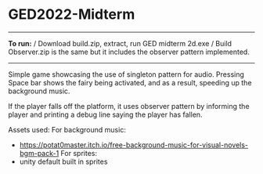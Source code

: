 # GED2022-Midterm
---
**To run:**
/ Download build.zip, extract, run GED midterm 2d.exe
/ Build Observer.zip is the same but it includes the observer pattern implemented.

---
Simple game showcasing the use of singleton pattern for audio.
Pressing Space bar shows the fairy being activated, and as a result, speeding up the background music.

If the player falls off the platform, it uses observer pattern by informing the player and printing a debug line saying the player has fallen.


Assets used:
For background music:
- https://potat0master.itch.io/free-background-music-for-visual-novels-bgm-pack-1 
For sprites:
- unity default built in sprites
